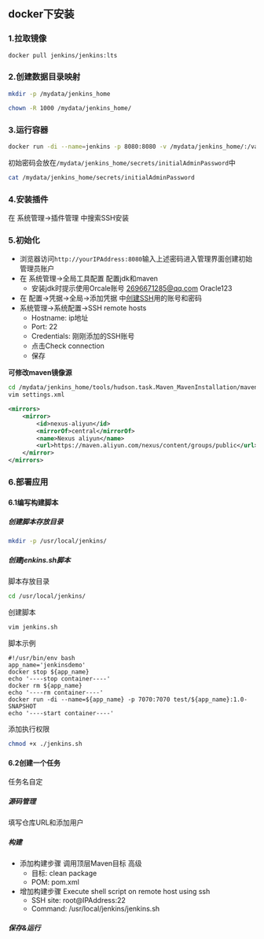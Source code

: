 ## docker下安装
### 1.拉取镜像
```bash
docker pull jenkins/jenkins:lts
```
### 2.创建数据目录映射
```bash
mkdir -p /mydata/jenkins_home
```
```bash
chown -R 1000 /mydata/jenkins_home/
```
### 3.运行容器
```bash
docker run -di --name=jenkins -p 8080:8080 -v /mydata/jenkins_home/:/var/jenkins_home jenkins/jenkins:lts
```

初始密码会放在`/mydata/jenkins_home/secrets/initialAdminPassword`中
```bash
cat /mydata/jenkins_home/secrets/initialAdminPassword
```
### 4.安装插件
在 系统管理->插件管理 中搜索SSH安装
### 5.初始化
- 浏览器访问`http://yourIPAddress:8080`输入上述密码进入管理界面创建初始管理员账户
- 在 系统管理->全局工具配置 配置jdk和maven
	- 安装jdk时提示使用Orcale账号 2696671285@qq.com Oracle123
- 在 配置->凭据->全局->添加凭据 中[创建SSH](#4.安装插件)用的账号和密码
- 系统管理->系统配置->SSH remote hosts
	- Hostname: ip地址
	- Port: 22
	- Credentials: 刚刚添加的SSH账号
	- 点击Check connection
	- 保存

**可修改maven镜像源**
```bash
cd /mydata/jenkins_home/tools/hudson.task.Maven_MavenInstallation/mavenx.x.x/conf
vim settings.xml
```
```xml
<mirrors>
	<mirror>
		<id>nexus-aliyun</id>
		<mirrorOf>central</mirrorOf>
		<name>Nexus aliyun</name>
		<url>https://maven.aliyun.com/nexus/content/groups/public</url>
	</mirror>
</mirrors>
```
### 6.部署应用
#### 6.1编写构建脚本
##### 创建脚本存放目录
```bash
mkdir -p /usr/local/jenkins/
```
##### 创建jenkins.sh脚本
脚本存放目录
```bash
cd /usr/local/jenkins/
```
创建脚本
```bash
vim jenkins.sh
```
脚本示例
```shell
#!/usr/bin/env bash
app_name='jenkinsdemo'
docker stop ${app_name}
echo '----stop container----'
docker rm ${app_name}
echo '----rm container----'
docker run -di --name=${app_name} -p 7070:7070 test/${app_name}:1.0-SNAPSHOT
echo '----start container----'
```
添加执行权限
```bash
chmod +x ./jenkins.sh
```
#### 6.2创建一个任务
任务名自定
##### 源码管理
填写仓库URL和添加用户
##### 构建
- 添加构建步骤 调用顶层Maven目标 高级
	- 目标: clean package
	- POM: pom.xml
- 增加构建步骤 Execute shell script on remote host using ssh
	- SSH site: root@IPAddress:22
	- Command: /usr/local/jenkins/jenkins.sh
##### 保存&运行
